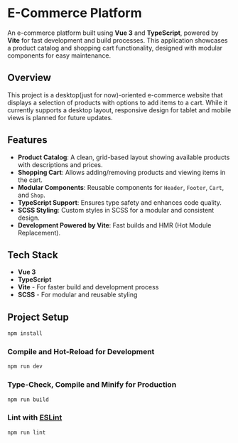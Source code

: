 # E-Commerce Platform

An e-commerce platform built using **Vue 3** and **TypeScript**, powered by **Vite** for fast development and build processes. This application showcases a product catalog and shopping cart functionality, designed with modular components for easy maintenance.

## Overview

This project is a desktop(just for now)-oriented e-commerce website that displays a selection of products with options to add items to a cart. While it currently supports a desktop layout, responsive design for tablet and mobile views is planned for future updates.

## Features

- **Product Catalog**: A clean, grid-based layout showing available products with descriptions and prices.
- **Shopping Cart**: Allows adding/removing products and viewing items in the cart.
- **Modular Components**: Reusable components for `Header`, `Footer`, `Cart`, and `Shop`.
- **TypeScript Support**: Ensures type safety and enhances code quality.
- **SCSS Styling**: Custom styles in SCSS for a modular and consistent design.
- **Development Powered by Vite**: Fast builds and HMR (Hot Module Replacement).

## Tech Stack

- **Vue 3**
- **TypeScript**
- **Vite** - For faster build and development process
- **SCSS** - For modular and reusable styling

## Project Setup

```sh
npm install
```

### Compile and Hot-Reload for Development

```sh
npm run dev
```

### Type-Check, Compile and Minify for Production

```sh
npm run build
```

### Lint with [ESLint](https://eslint.org/)

```sh
npm run lint
```
